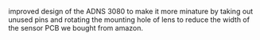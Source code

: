 improved design of the ADNS 3080 to make it more minature by taking out unused pins and rotating the mounting hole of lens to reduce the width of the sensor PCB we bought from amazon.
